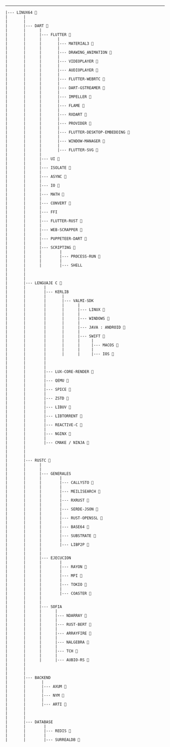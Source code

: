 ---

    |--- LINUX64 🌱
    |       |
    |       |
    |       |--- DART 🌱
    |       |      |
    |       |      |--- FLUTTER 🌱
    |       |      |       |
    |       |      |       |--- MATERIAL3 🌱
    |       |      |       |
    |       |      |       |--- DRAWING_ANIMATION 🌱
    |       |      |       |
    |       |      |       |--- VIDEOPLAYER 🌱
    |       |      |       |
    |       |      |       |--- AUDIOPLAYER 🌱
    |       |      |       |
    |       |      |       |--- FLUTTER-WEBRTC 🌱
    |       |      |       |
    |       |      |       |--- DART-GSTREAMER 🌱
    |       |      |       |
    |       |      |       |--- IMPELLER 🌱
    |       |      |       |
    |       |      |       |--- FLAME 🌱
    |       |      |       |
    |       |      |       |--- RXDART 🌱
    |       |      |       |
    |       |      |       |--- PROVIDER 🌱
    |       |      |       |
    |       |      |       |--- FLUTTER-DESKTOP-EMBEDDING 🌱
    |       |      |       |
    |       |      |       |--- WINDOW-MANAGER 🌱
    |       |      |       |
    |       |      |       |--- FLUTTER-SVG 🌱
    |       |      |
    |       |      |--- UI 🌱
    |       |      |
    |       |      |--- ISOLATE 🌱
    |       |      |
    |       |      |--- ASYNC 🌱
    |       |      |
    |       |      |--- IO 🌱
    |       |      |
    |       |      |--- MATH 🌱
    |       |      |
    |       |      |--- CONVERT 🌱
    |       |      |
    |       |      |--- FFI
    |       |      |
    |       |      |--- FLUTTER-RUST 🌱
    |       |      |
    |       |      |--- WEB-SCRAPPER 🌱
    |       |      |
    |       |      |--- PUPPETEER-DART 🌱
    |       |      |
    |       |      |--- SCRIPTING 🌱
    |       |      |        |
    |       |      |        |--- PROCESS-RUN 🌱
    |       |      |        |
    |       |      |        |--- SHELL
    |       |
    |       |
    |       |
    |       |--- LENGUAJE C 🌱
    |       |        |
    |       |        |--- KERLIB
    |       |        |       |
    |       |        |       |--- VALMI-SDK
    |       |        |       |      |
    |       |        |       |      |--- LINUX 🌱
    |       |        |       |      |
    |       |        |       |      |--- WINDOWS 🌱
    |       |        |       |      |
    |       |        |       |      |--- JAVA : ANDROID 🌱
    |       |        |       |      |
    |       |        |       |      |--- SWIFT 🌱
    |       |        |       |      |     |
    |       |        |       |      |     |--- MACOS 🌱
    |       |        |       |      |     |
    |       |        |       |      |     |--- IOS 🌱
    |       |        |
    |       |        |
    |       |        |
    |       |        |--- LUX-CORE-RENDER 🌱
    |       |        |
    |       |        |--- QEMU 🌱
    |       |        |
    |       |        |--- SPICE 🌱
    |       |        |
    |       |        |--- ZSTD 🌱
    |       |        |
    |       |        |--- LIBUV 🌱
    |       |        |
    |       |        |--- LIBTORRENT 🌱
    |       |        |
    |       |        |--- REACTIVE-C 🌱
    |       |        |
    |       |        |--- NGINX 🌱
    |       |        |
    |       |        |--- CMAKE / NINJA 🌱
    |       |
    |       |
    |       |
    |       |--- RUSTC 🌱
    |       |      |
    |       |      |
    |       |      |--- GENERALES
    |       |      |        |
    |       |      |        |--- CALLYSTO 🌱
    |       |      |        |
    |       |      |        |--- MEILISEARCH 🌱
    |       |      |        |
    |       |      |        |--- RXRUST 🌱
    |       |      |        |
    |       |      |        |--- SERDE-JSON 🌱
    |       |      |        |
    |       |      |        |--- RUST-OPENSSL 🌱
    |       |      |        |
    |       |      |        |--- BASE64 🌱
    |       |      |        |
    |       |      |        |--- SUBSTRATE 🌱
    |       |      |        |
    |       |      |        |--- LIBP2P 🌱
    |       |      |
    |       |      |
    |       |      |--- EJECUCION
    |       |      |        |
    |       |      |        |--- RAYON 🌱
    |       |      |        |
    |       |      |        |--- MPI 🌱
    |       |      |        |
    |       |      |        |--- TOKIO 🌱
    |       |      |        |
    |       |      |        |--- COASTER 🌱
    |       |      |
    |       |      |
    |       |      |--- SOFIA
    |       |      |      |
    |       |      |      |--- NDARRAY 🌱
    |       |      |      |
    |       |      |      |--- RUST-BERT 🌱
    |       |      |      |
    |       |      |      |--- ARRAYFIRE 🌱
    |       |      |      |
    |       |      |      |--- NALGEBRA 🌱
    |       |      |      |
    |       |      |      |--- TCH 🌱
    |       |      |      |
    |       |      |      |--- AUBIO-RS 🌱
    |       |
    |       |
    |       |
    |       |--- BACKEND
    |       |       |
    |       |       |--- AXUM 🌱
    |       |       |
    |       |       |--- NYM 🌱
    |       |       |
    |       |       |--- ARTI 🌱
    |       |
    |       |
    |       |
    |       |--- DATABASE
    |       |        |
    |       |        |--- REDIS 🌱
    |       |        |
    |       |        |--- SURREALDB 🌱
